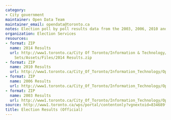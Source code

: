 ```yaml
---
category:
- City government
maintainer: Open Data Team
maintainer_email: opendata@toronto.ca
notes: Election poll by poll results data from the 2003, 2006, 2010 and 2014 elections.
organization: Election Services
resources:
- format: ZIP
  name: 2014 Results
  url: http://www1.toronto.ca/City Of Toronto/Information & Technology/Open Data/Data
    Sets/Assets/Files/2014 Results.zip
- format: ZIP
  name: 2010 Results
  url: http://www1.toronto.ca/City_Of_Toronto/Information_Technology/Open_Data/Data_Sets/Assets/Files/2010_results.zip
- format: ZIP
  name: 2006 Results
  url: http://www1.toronto.ca/City_Of_Toronto/Information_Technology/Open_Data/Data_Sets/Assets/Files/2006_results.zip
- format: ZIP
  name: 2003 Results
  url: http://www1.toronto.ca/City_Of_Toronto/Information_Technology/Open_Data/Data_Sets/Assets/Files/2003_results.zip
source: http://www1.toronto.ca/wps/portal/contentonly?vgnextoid=834689fe9c18b210VgnVCM1000003dd60f89RCRD&vgnextchannel=1a66e03bb8d1e310VgnVCM10000071d60f89RCRD
title: Election Results (Official)
---
```

